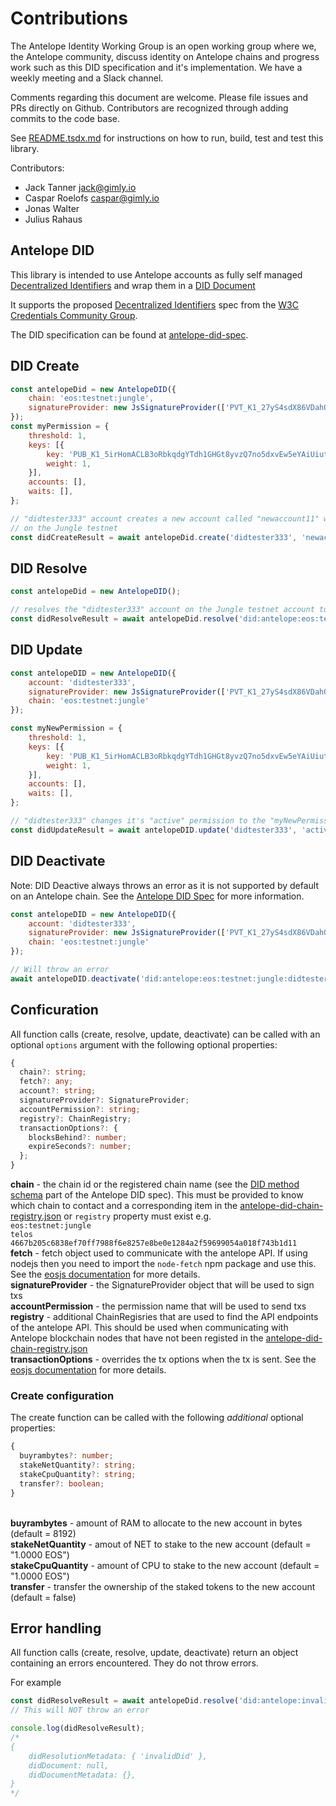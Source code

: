 # Contributions

The Antelope Identity Working Group is an open working group where we, the Antelope community, discuss identity on Antelope chains and progress work such as this DID specification and it's implementation. We have a weekly meeting and a Slack channel.

Comments regarding this document are welcome. Please file issues and PRs directly on Github. Contributors are recognized through adding commits to the code base.

See [README.tsdx.md](./README.tsdx.md) for instructions on how to run, build, test and test this library.

Contributors:

- Jack Tanner <jack@gimly.io>
- Caspar Roelofs <caspar@gimly.io>
- Jonas Walter
- Julius Rahaus

## Antelope DID

This library is intended to use Antelope accounts as fully self managed [Decentralized Identifiers](https://w3c-ccg.github.io/did-spec/#decentralized-identifiers-dids) and wrap them in a [DID Document](https://w3c-ccg.github.io/did-spec/#did-documents)

It supports the proposed [Decentralized Identifiers](https://w3c-ccg.github.io/did-spec/) spec from the [W3C Credentials Community Group](https://w3c-ccg.github.io).

The DID specification can be found at [antelope-did-spec](https://github.com/Tonomy-Foundation/antelope-did-spec).

## DID Create

```js
const antelopeDid = new AntelopeDID({
    chain: 'eos:testnet:jungle',
    signatureProvider: new JsSignatureProvider(['PVT_K1_27yS4sdX86VDahQRABMLCcDABH5Vzy8vgLLS7wBeKESyrXetMf'])
});
const myPermission = {
    threshold: 1,
    keys: [{
        key: 'PUB_K1_5irHomACLB3oRbkqdgYTdh1GHGt8yvzQ7no5dxvEw5eYAiUiut',
        weight: 1,
    }],
    accounts: [],
    waits: [],
};

// "didtester333" account creates a new account called "newaccount11" with the owner and active permission set to "mypermission"
// on the Jungle testnet
const didCreateResult = await antelopeDid.create('didtester333', 'newaccount11', myPermission, myPermission);
```

## DID Resolve

```js
const antelopeDid = new AntelopeDID();

// resolves the "didtester333" account on the Jungle testnet account to a DID Document
const didResolveResult = await antelopeDid.resolve('did:antelope:eos:testnet:jungle:didtester333');
```

## DID Update

```js
const antelopeDID = new AntelopeDID({
    account: 'didtester333',
    signatureProvider: new JsSignatureProvider(['PVT_K1_27yS4sdX86VDahQRABMLCcDABH5Vzy8vgLLS7wBeKESyrXetMf']),
    chain: 'eos:testnet:jungle'
});

const myNewPermission = {
    threshold: 1,
    keys: [{
        key: 'PUB_K1_5irHomACLB3oRbkqdgYTdh1GHGt8yvzQ7no5dxvEw5eYAiUiut',
        weight: 1,
    }],
    accounts: [],
    waits: [],
};

// "didtester333" changes it's "active" permission to the "myNewPermission" on the Jungle testnet
const didUpdateResult = await antelopeDID.update('didtester333', 'active', 'owner', myNewPermission);
```

## DID Deactivate

Note: DID Deactive always throws an error as it is not supported by default on an Antelope chain. See the [Antelope DID Spec](https://github.com/Tonomy-Foundation/antelope-did-spec#54-deactivate) for more information.
```js
const antelopeDID = new AntelopeDID({
    account: 'didtester333',
    signatureProvider: new JsSignatureProvider(['PVT_K1_27yS4sdX86VDahQRABMLCcDABH5Vzy8vgLLS7wBeKESyrXetMf']),
    chain: 'eos:testnet:jungle'
});

// Will throw an error
await antelopeDID.deactivate('did:antelope:eos:testnet:jungle:didtester333');
```

## Conficuration

All function calls (create, resolve, update, deactivate) can be called with an optional `options` argument with the following optional properties:
```ts
{
  chain?: string;
  fetch?: any;
  account?: string;
  signatureProvider?: SignatureProvider;
  accountPermission?: string;
  registry?: ChainRegistry;
  transactionOptions?: {
    blocksBehind?: number;
    expireSeconds?: number;
  };
}
```

**chain** - the chain id or the registered chain name (see the [DID method schema](https://github.com/Tonomy-Foundation/antelope-did-spec#3-did-method-schema-didantelope) part of the Antelope DID spec). This must be provided to know which chain to contact and a corresponding item in the [antelope-did-chain-registry.json](https://github.com/Tonomy-Foundation/antelope-did-resolver/blob/master/src/antelope-did-chain-registry.json) or `registry` property must exist e.g.
<br>`eos:testnet:jungle`
<br>`telos`
<br>`4667b205c6838ef70ff7988f6e8257e8be0e1284a2f59699054a018f743b1d11`
<br>**fetch** - fetch object used to communicate with the antelope API. If using nodejs then you need to import the `node-fetch` npm package and use this. See the [eosjs documentation](https://www.npmjs.com/package/eosjs) for more details.
<br>**signatureProvider** - the SignatureProvider object that will be used to sign txs
<br>**accountPermission** - the permission name that will be used to send txs
<br>**registry** - additional ChainRegisries that are used to find the API endpoints of the antelope API. This should be used when communicating with Antelope blockchain nodes that have not been registed in the [antelope-did-chain-registry.json](https://github.com/Tonomy-Foundation/antelope-did-resolver/blob/master/src/antelope-did-chain-registry.json)
<br>**transactionOptions** - overrides the tx options when the tx is sent. See the [eosjs documentation](https://www.npmjs.com/package/eosjs) for more details.

### Create configuration

The create function can be called with the following _additional_ optional properties:
```ts
{
  buyrambytes?: number;
  stakeNetQuantity?: string;
  stakeCpuQuantity?: string;
  transfer?: boolean;
}
```

<br>**buyrambytes** - amount of RAM to allocate to the new account in bytes (default = 8192)
<br>**stakeNetQuantity** - amout of NET to stake to the new account (default = "1.0000 EOS")
<br>**stakeCpuQuantity** - amount of CPU to stake to the new account (default = "1.0000 EOS")
<br>**transfer** - transfer the ownership of the staked tokens to the new account (default = false)

## Error handling

All function calls (create, resolve, update, deactivate) return an object containing an errors encountered. They do not throw errors.

For example
```ts
const didResolveResult = await antelopeDid.resolve('did:antelope:invalid_did_string');
// This will NOT throw an error

console.log(didResolveResult);
/*
{
    didResolutionMetadata: { 'invalidDid' },
    didDocument: null,
    didDocumentMetadata: {},
}
*/
```


